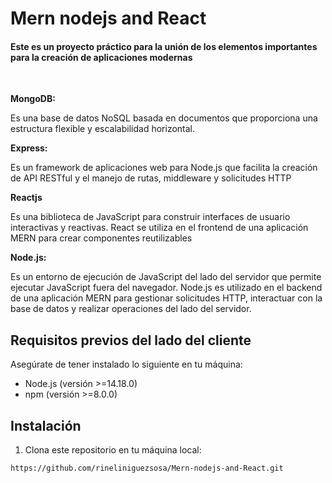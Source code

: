 # Mern nodejs and React

#### Este es un proyecto práctico para la unión de los elementos importantes para la creación de aplicaciones modernas
<br>

**MongoDB:** 

Es una base de datos NoSQL basada en documentos que proporciona una estructura flexible y escalabilidad horizontal.

**Express:**

Es un framework de aplicaciones web para Node.js que facilita la creación de API RESTful y el manejo de rutas, middleware y solicitudes HTTP

**Reactjs**

Es una biblioteca de JavaScript para construir interfaces de usuario interactivas y reactivas. React se utiliza en el frontend de una aplicación MERN para crear componentes reutilizables

**Node.js:** 

Es un entorno de ejecución de JavaScript del lado del servidor que permite ejecutar JavaScript fuera del navegador. Node.js es utilizado en el backend de una aplicación MERN para gestionar solicitudes HTTP, interactuar con la base de datos y realizar operaciones del lado del servidor.

## Requisitos previos del lado del cliente

Asegúrate de tener instalado lo siguiente en tu máquina:

- Node.js (versión >=14.18.0)
- npm (versión >=8.0.0)

## Instalación

1. Clona este repositorio en tu máquina local:

```shell
https://github.com/rineliniguezsosa/Mern-nodejs-and-React.git